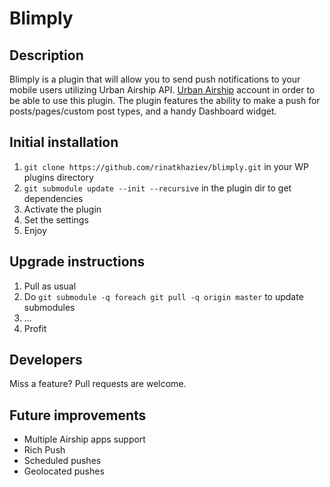 # Blimply

## Description

Blimply is a plugin that will allow you to send push notifications to your mobile users utilizing Urban Airship API. [Urban Airship](http://urbanairship.com/) account in order to be able to use this plugin. The plugin features the ability to make a push for posts/pages/custom post types, and a handy Dashboard widget.

##  Initial installation

1. `git clone https://github.com/rinatkhaziev/blimply.git` in your WP plugins directory
1. `git submodule update --init --recursive` in the plugin dir to get dependencies
1. Activate the plugin
1. Set the settings
1. Enjoy

## Upgrade instructions

1. Pull as usual
1. Do `git submodule -q foreach git pull -q origin master` to update submodules
1. ...
1. Profit

## Developers

Miss a feature? Pull requests are welcome.

## Future improvements
* Multiple Airship apps support
* Rich Push
* Scheduled pushes
* Geolocated pushes